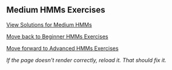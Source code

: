 ## Medium HMMs Exercises


[View Solutions for Medium HMMs](https://github.com/UMdecisionsupport/DecisionSupport2023/blob/main/HMMs/Solutions/Medium_Solutions.md)

[Move back to Beginner HMMs Exercises](https://github.com/UMdecisionsupport/DecisionSupport2023/blob/main/HMMs/Beginner.md)

[Move forward to Advanced HMMs Exercises](https://github.com/UMdecisionsupport/DecisionSupport2023/blob/main/HMMs/Advanced.md)

*If the page doesn't render correctly, reload it. That should fix it.*
